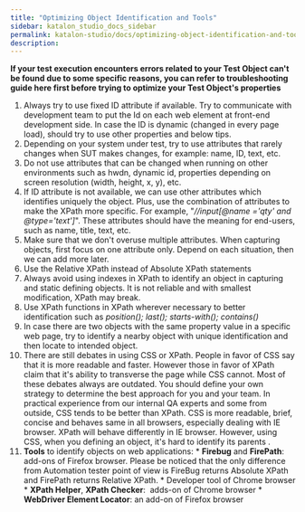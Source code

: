 ```yaml
---
title: "Optimizing Object Identification and Tools" 
sidebar: katalon_studio_docs_sidebar
permalink: katalon-studio/docs/optimizing-object-identification-and-tools.html 
description: 
---
```

**If your test execution encounters errors related to your Test Object can't be found due to some specific reasons, you can refer to troubleshooting guide here first before trying to optimize your Test Object's properties**

1.  Always try to use fixed ID attribute if available. Try to communicate with development team to put the Id on each web element at front-end development side. In case the ID is dynamic (changed in every page load), should try to use other properties and below tips.
2.  Depending on your system under test, try to use attributes that rarely changes when SUT makes changes, for example: name, ID, text, etc.
3.  Do not use attributes that can be changed when running on other environments such as hwdn, dynamic id, properties depending on screen resolution (width, height, x, y), etc.
4.  If ID attribute is not available, we can use other attributes which identifies uniquely the object. Plus, use the combination of attributes to make the XPath more specific. For example, "_//input\[@name ='qty' and @type='text'\]_". These attributes should have the meaning for end-users, such as name, title, text, etc.
5.  Make sure that we don't overuse multiple attributes. When capturing objects, first focus on one attribute only. Depend on each situation, then we can add more later.
6.  Use the Relative XPath instead of Absolute XPath statements
7.  Always avoid using indexes in XPath to identify an object in capturing and static defining objects. It is not reliable and with smallest modification, XPath may break.
8.  Use XPath functions in XPath wherever necessary to better identification such as _position(); last(); starts-with(); contains()_
9.  In case there are two objects with the same property value in a specific web page, try to identify a nearby object with unique identification and then locate to intended object.
10.  There are still debates in using CSS or XPath. People in favor of CSS say that it is more readable and faster. However those in favor of XPath claim that it's ability to transverse the page while CSS cannot. Most of these debates always are outdated. You should define your own strategy to determine the best approach for you and your team. In practical experience from our internal QA experts and some from outside, CSS tends to be better than XPath. CSS is more readable, brief, concise and behaves same in all browsers, especially dealing with IE browser. XPath will behave differently in IE browser. However, using CSS, when you defining an object, it's hard to identify its parents .
11.  **Tools** to identify objects on web applications:
    *   **Firebug** and **FirePath**: add-ons of Firefox browser. Please be noticed that the only difference from Automation tester point of view is FireBug returns Absolute XPath and FirePath returns Relative XPath.
    *   Developer tool of Chrome browser
    *   **XPath Helper**, **XPath Checker**:  adds-on of Chrome browser
    *   **WebDriver Element Locator**: an add-on of Firefox browser